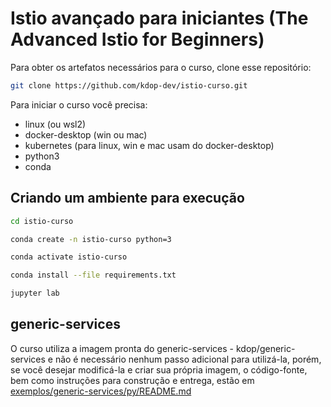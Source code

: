# Istio avançado para iniciantes (The Advanced Istio for Beginners)

Para obter os artefatos necessários para o curso, clone esse repositório:

```bash
git clone https://github.com/kdop-dev/istio-curso.git
```

Para iniciar o curso você precisa:

* linux (ou wsl2)
* docker-desktop (win ou mac)
* kubernetes (para linux, win e mac usam do docker-desktop)
* python3
* conda

## Criando um ambiente para execução

```bash
cd istio-curso

conda create -n istio-curso python=3

conda activate istio-curso

conda install --file requirements.txt

jupyter lab
```

## generic-services

O curso utiliza a imagem pronta do generic-services - kdop/generic-services e não é necessário nenhum passo adicional para utilizá-la, porém, se você desejar modificá-la e criar sua própria imagem, o código-fonte, bem como instruções para construção e entrega, estão em [exemplos/generic-services/py/README.md](exemplos/generic-service/py/README.md)